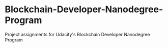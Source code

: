 # Blockchain-Developer-Nanodegree-Program
Project assignments for Udacity's Blockchain Developer Nanodegree Program
